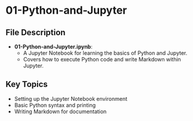 # 01-Python-and-Jupyter

## File Description
- **01-Python-and-Jupyter.ipynb**: 
  - A Jupyter Notebook for learning the basics of Python and Jupyter.
  - Covers how to execute Python code and write Markdown within Jupyter.

## Key Topics
- Setting up the Jupyter Notebook environment
- Basic Python syntax and printing
- Writing Markdown for documentation